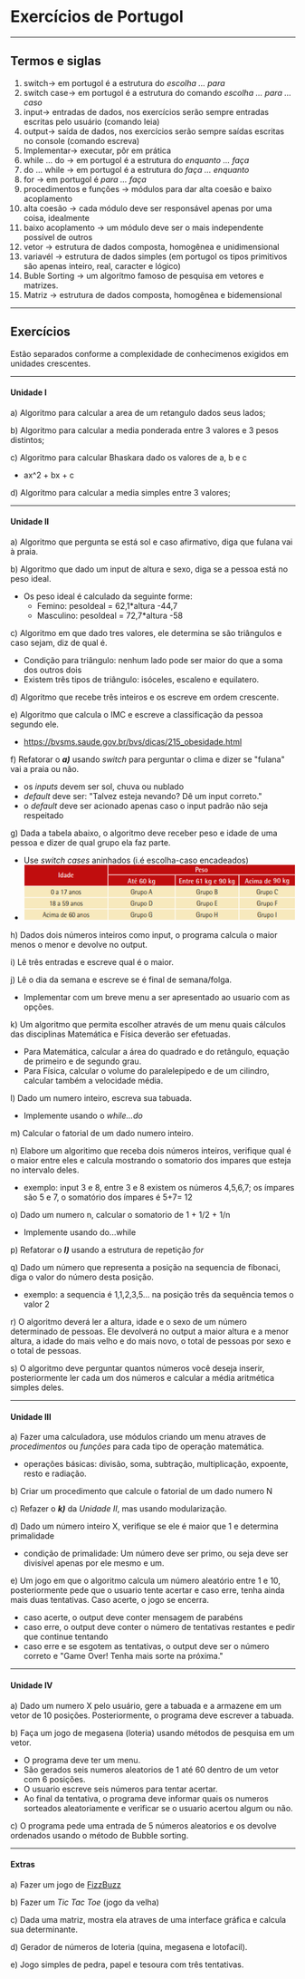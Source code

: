 # Exercícios de Portugol   
   
---
   
## Termos e siglas

1. switch-> em portugol é a estrutura do _escolha ... para_
2. switch case-> em portugol é a estrutura do comando _escolha ... para ... caso_
3. input-> entradas de dados, nos exercícios serão sempre entradas escritas pelo usuário (comando leia)
4. output-> saída de dados, nos exercícios serão sempre saídas escritas no console (comando escreva)
5. Implementar-> executar, pôr em prática
6. while ... do -> em portugol é a estrutura do _enquanto ... faça_
7. do ... while -> em portugol é a estrutura do _faça ... enquanto_
8. for -> em portugol é _para ... faça_
9. procedimentos e funções -> módulos para dar alta coesão e baixo acoplamento
10. alta coesão -> cada módulo deve ser responsável apenas por uma coisa, idealmente
11. baixo acoplamento -> um módulo deve ser o mais independente possível de outros
12. vetor -> estrutura de dados composta, homogênea e unidimensional
13. variavél -> estrutura de dados simples (em portugol os tipos primitivos são apenas inteiro, real, caracter e lógico)
14. Buble Sorting -> um algorítmo famoso de pesquisa em vetores e matrizes.
15. Matriz -> estrutura de dados composta, homogênea e bidemensional
   
---
   
## Exercícios   

Estão separados conforme a complexidade de conhecimenos exigidos em unidades crescentes.  

---   

#### Unidade I

a) Algoritmo para calcular a area de um retangulo dados seus lados;   
   
b) Algoritmo para calcular a media ponderada entre 3 valores e 3 pesos distintos;   
   
c) Algoritmo para calcular Bhaskara dado os valores de a, b e c
- ax^2 + bx + c   
   
d) Algoritmo para calcular a media simples entre 3 valores;   
   
---

#### Unidade II   


a) Algoritmo que pergunta se está sol e caso afirmativo, diga que fulana vai à praia.   


b) Algoritmo que dado um input de altura e sexo, diga se a pessoa está no peso ideal.
- Os peso ideal é calculado da seguinte forme:
	- Femino:  pesoIdeal = 62,1*altura -44,7
	- Masculino:  pesoIdeal = 72,7*altura -58   
	   

c) Algoritmo em que dado tres valores, ele determina se são triângulos e caso sejam, diz de qual é.
- Condição para triângulo: nenhum lado pode ser maior do que a soma dos outros dois
- Existem três tipos de triângulo: isóceles, escaleno e equilatero.   
   

d) Algoritmo que recebe três inteiros e os escreve em ordem crescente.   
   

e) Algoritmo que calcula o IMC e escreve a classificação da pessoa segundo ele.
- https://bvsms.saude.gov.br/bvs/dicas/215_obesidade.html   
   

f) Refatorar o **_a)_** usando _switch_ para perguntar o clima e dizer se "fulana" vai a praia ou não.
- os _inputs_ devem ser sol, chuva ou nublado
- _default_ deve ser: "Talvez esteja nevando? Dê um input correto."
- o _default_ deve ser acionado apenas caso o input padrão não seja respeitado   
   

g) Dada a tabela abaixo, o algoritmo deve receber peso e idade de uma pessoa e dizer de qual grupo ela faz parte.
- Use _switch cases_ aninhados (i.é escolha-caso encadeados)
- ![Tabela-1](./tabela-1.png)   
   

h) Dados dois números inteiros como input, o programa calcula o maior menos o menor e devolve no output.   
   

i) Lê três entradas e escreve qual é o maior.   
   

j) Lê o dia da semana e escreve se é final de semana/folga.
- Implementar com um breve menu a ser apresentado ao usuario com as opções.   
   

k) Um algoritmo que permita escolher através de um menu quais cálculos das disciplinas Matemática e Física deverão ser efetuadas.
- Para Matemática, calcular a área do quadrado e do retângulo, equação de primeiro e de segundo grau.
- Para Física, calcular o volume do paralelepípedo e de um cilindro, calcular também a velocidade média.   
   

l) Dado um numero inteiro, escreva sua tabuada.
- Implemente usando o _while...do_   
   

m) Calcular o fatorial de um dado numero inteiro.   
   

n) Elabore um algoritimo que receba dois números inteiros, verifique qual é
o maior entre eles e calcula mostrando o somatorio dos impares que esteja
no intervalo deles.
- exemplo: input 3 e 8, entre 3 e 8 existem os números 4,5,6,7; os ímpares são 5 e 7, o somatório dos ímpares é 5+7= 12   
   

o) Dado um numero n, calcular o somatorio de 1 + 1/2 + 1/n
- Implemente usando do...while   
   

p) Refatorar o **_l)_** usando a estrutura de repetição _for_   
   

q) Dado um número que representa a posição na sequencia de fibonaci, diga o
valor do número desta posição.
- exemplo: a sequencia é 1,1,2,3,5... na posição três da sequência temos o valor 2   
   

r) O algoritmo deverá ler a altura, idade e o sexo de um número determinado de pessoas. Ele devolverá no output a maior altura e a menor altura, a idade do mais velho e do mais novo, o total de pessoas por sexo e o total de pessoas.   
   

s) O algoritmo deve perguntar quantos números você deseja inserir, posteriormente ler cada um dos números e calcular a média aritmética simples deles.   

---

#### Unidade III   
   
a) Fazer uma calculadora, use módulos criando um menu atraves de
_procedimentos_ ou _funções_ para cada tipo de operação matemática.
- operações básicas: divisão, soma, subtração, multiplicação, expoente, resto e radiação.   
   

b) Criar um procedimento que calcule o fatorial de um dado numero N   
   

c) Refazer o **_k)_** da _Unidade II_, mas usando modularização.   
   

d) Dado um número inteiro X, verifique se ele é maior que 1 e determina primalidade
- condição de primalidade: Um número deve ser primo, ou seja deve ser divisível apenas por ele mesmo e um.   
   

e) Um jogo em que o algoritmo calcula um número aleatório entre 1 e 10, posteriormente pede que o usuario tente acertar e caso erre, tenha
ainda mais duas tentativas. Caso acerte, o jogo se encerra.
- caso acerte, o output deve conter mensagem de parabéns
- caso erre, o output deve conter o número de tentativas restantes e pedir que continue tentando
- caso erre e se esgotem as tentativas, o output deve ser o número correto e "Game Over! Tenha mais sorte na próxima."   
   
---

#### Unidade IV   
   
a) Dado um numero X pelo usuário, gere a tabuada e a armazene em um vetor
de 10 posições. Posteriormente, o programa deve escrever a tabuada.
   

b) Faça um jogo de megasena (loteria) usando métodos de pesquisa em
um vetor.
- O programa deve ter um menu.
- São gerados seis numeros aleatorios de 1 até 60 dentro de um
vetor com 6 posições.
- O usuario escreve seis números para tentar acertar.
- Ao final da tentativa, o programa deve informar quais os numeros
sorteados aleatoriamente e verificar se o usuario acertou algum ou não.   
   

c) O programa pede uma entrada de 5 números aleatorios e os devolve
ordenados usando o método de Bubble sorting.   
   
   
---
   
#### Extras

a) Fazer um jogo de [FizzBuzz](https://en.wikipedia.org/wiki/Fizz_buzz)   

b) Fazer um _Tic Tac Toe_ (jogo da velha)   

c) Dada uma matriz, mostra ela atraves de uma interface gráfica e calcula sua determinante.      
   
d) Gerador de números de loteria (quina, megasena e lotofacil).    
   
e) Jogo simples de pedra, papel e tesoura com três tentativas.   
